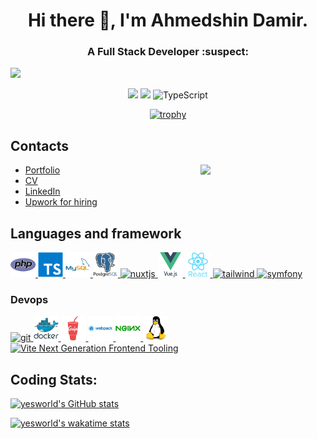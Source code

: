 <h1 align="center">Hi there 👋, I'm Ahmedshin Damir.</h1>
<h3 align="center">A Full Stack Developer :suspect:</h3>

![]([http://i.imgur.com/OUkLi.gif](https://user-images.githubusercontent.com/18350557/176309783-0785949b-9127-417c-8b55-ab5a4333674e.gif))

<div align="center">

![](https://komarev.com/ghpvc/?username=yesworld&style=flat-square)
[![](https://shields.io/badge/version-3.0-green?logo=Vue.js&style=flat-square)](https://v3.vuejs.org/)
![TypeScript](https://img.shields.io/badge/TypeScript-Strict-blue?style=flat-square)

[![trophy](https://github-profile-trophy.vercel.app/?username=yesworld&theme=nord&row=1)](https://github.com/ryo-ma/github-profile-trophy)
</div>

## Contacts
<img align="right" src="https://github.com/yesworld/yesworld/blob/main/giphy.gif" width="200px" />

- [Portfolio](https://yesworld.github.io/portfolio/)
- [CV](https://docs.google.com/document/d/1MYYm2w2dJ0wMuCSIsK64F7cJWNsvtyGuMBxUuqP04xg)
- [LinkedIn](https://www.linkedin.com/in/yesworld/)
- [Upwork for hiring](https://www.upwork.com/o/profiles/users/~01c2ce2b7960602c19/)

## Languages and framework
<a href="https://www.php.net" target="_blank"> <img src="https://raw.githubusercontent.com/devicons/devicon/master/icons/php/php-original.svg" alt="php" width="40" height="40"/> </a>
<a href="https://www.typescriptlang.org/" target="_blank"> <img src="https://raw.githubusercontent.com/devicons/devicon/master/icons/typescript/typescript-original.svg" alt="typescript" width="40" height="40"/> </a>
<a href="https://www.mysql.com/" target="_blank"> <img src="https://raw.githubusercontent.com/devicons/devicon/master/icons/mysql/mysql-original-wordmark.svg" alt="mysql" width="40" height="40"/> </a>
<a href="https://www.postgresql.org" target="_blank"> <img src="https://raw.githubusercontent.com/devicons/devicon/master/icons/postgresql/postgresql-original-wordmark.svg" alt="postgresql" width="40" height="40"/> </a>
<a href="https://nuxtjs.org/" rel="nofollow"> <img src="https://camo.githubusercontent.com/faa52408def7e90dd8b2c84a09a62bf675ba11152395c61dae6a131458fbbae8/68747470733a2f2f7777772e766563746f726c6f676f2e7a6f6e652f6c6f676f732f6e7578746a732f6e7578746a732d69636f6e2e737667" alt="nuxtjs" width="40" height="40" data-canonical-src="https://www.vectorlogo.zone/logos/nuxtjs/nuxtjs-icon.svg" style="max-width: 100%;"> </a>
<a href="https://vuejs.org/" rel="nofollow"> <img src="https://raw.githubusercontent.com/devicons/devicon/master/icons/vuejs/vuejs-original-wordmark.svg" alt="vuejs" width="40" height="40" style="max-width: 100%;"> </a>
<a href="https://reactjs.org/" rel="nofollow"> <img src="https://raw.githubusercontent.com/devicons/devicon/master/icons/react/react-original-wordmark.svg" alt="react" width="40" height="40" style="max-width: 100%;"> </a>
<a href="https://tailwindcss.com/" rel="nofollow"> <img src="https://camo.githubusercontent.com/5734d0669fe22ce04a1cb989a156cd32c379875f6bca56d5210c9432824856d9/68747470733a2f2f7777772e766563746f726c6f676f2e7a6f6e652f6c6f676f732f7461696c77696e646373732f7461696c77696e646373732d69636f6e2e737667" alt="tailwind" width="40" height="40" data-canonical-src="https://www.vectorlogo.zone/logos/tailwindcss/tailwindcss-icon.svg" style="max-width: 100%;"> </a>
<a href="https://symfony.com" rel="nofollow"> <img src="https://camo.githubusercontent.com/1db24c6c39a6a99fa17530e099333c559c9a5efafe2ae36c73fac8263924c573/68747470733a2f2f73796d666f6e792e636f6d2f6c6f676f732f73796d666f6e795f626c61636b5f30332e737667" alt="symfony" width="40" height="40" data-canonical-src="https://symfony.com/logos/symfony_black_03.svg" style="max-width: 100%;"> </a>

### Devops
<a href="https://git-scm.com/" rel="nofollow"> <img src="https://camo.githubusercontent.com/fbfcb9e3dc648adc93bef37c718db16c52f617ad055a26de6dc3c21865c3321d/68747470733a2f2f7777772e766563746f726c6f676f2e7a6f6e652f6c6f676f732f6769742d73636d2f6769742d73636d2d69636f6e2e737667" alt="git" width="40" height="40" data-canonical-src="https://www.vectorlogo.zone/logos/git-scm/git-scm-icon.svg" style="max-width: 100%;"> </a>
<a href="https://www.docker.com/" rel="nofollow"> <img src="https://raw.githubusercontent.com/devicons/devicon/master/icons/docker/docker-original-wordmark.svg" alt="docker" width="40" height="40" style="max-width: 100%;"> </a>
<a href="https://gulpjs.com" rel="nofollow"> <img src="https://raw.githubusercontent.com/devicons/devicon/master/icons/gulp/gulp-plain.svg" alt="gulp" width="40" height="40" style="max-width: 100%;"> </a>
<a href="https://webpack.js.org" rel="nofollow"> <img src="https://raw.githubusercontent.com/devicons/devicon/d00d0969292a6569d45b06d3f350f463a0107b0d/icons/webpack/webpack-original-wordmark.svg" alt="webpack" width="40" height="40" style="max-width: 100%;"> </a>
<a href="https://www.nginx.com" rel="nofollow"> <img src="https://raw.githubusercontent.com/devicons/devicon/master/icons/nginx/nginx-original.svg" alt="nginx" width="40" height="40" style="max-width: 100%;"> </a>
<a href="https://www.linux.org/" rel="nofollow"> <img src="https://raw.githubusercontent.com/devicons/devicon/master/icons/linux/linux-original.svg" alt="linux" width="40" height="40" style="max-width: 100%;"> </a>
<a href="https://vitejs.dev/" rel="nofollow"> <img src="https://vitejs.dev/logo.svg" alt="Vite Next Generation Frontend Tooling" width="40" height="40" style="max-width: 100%;"> </a>


## Coding Stats:

[![yesworld's GitHub stats](https://github-readme-stats.vercel.app/api?username=yesworld&show_icons=true&custom_title=GitHub%20Stats)](https://github.com/anuraghazra/github-readme-stats)

[![yesworld's wakatime stats](https://github-readme-stats.vercel.app/api/wakatime?username=yesworld&layout=compact)](https://github.com/anuraghazra/github-readme-stats)



